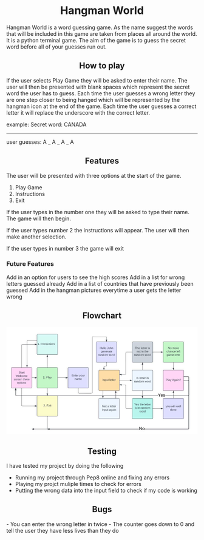 <h1 align="center">Hangman World</h1>
Hangman World is a word guessing game. As the name suggest the words that will be included in this game are taken from places all around the world. It is a python terminal game. The aim of the game is to guess the secret word before all of your guesses run out. 

<h2 align="center">How to play</h2>

If the user selects Play Game they will be asked to enter their name. The user will then be presented with blank spaces which represent the secret word the user has to guess. Each time the user guesses a wrong letter they are one step closer to being hanged which will be represented by the hangman icon at the end of the game. Each time the user guesses a correct letter it will replace the underscore with the correct letter. 

example:
Secret word: CANADA
_ _ _ _ _
user guesses: A
_ A _ A _ A

<h2 align="center"> Features </h2>
The user will be presented with three options at the start of the game.

1. Play Game
2. Instructions
3. Exit

If the user types in the number one they will be asked to type their name. The game will then begin. 

If the user types number 2 the instructions will appear. The user will then make another selection.

If the user types in number 3 the game will exit

### Future Features

Add in an option for users to see the high scores
Add in a list for wrong letters guessed already
Add in a list of countries that have previously been guessed
Add in the hangman pictures everytime a user gets the letter wrong

<h2 align="center"> Flowchart </h2>

<img src="assests/docs/flowchart.JPG">

<h2 align="center"> Testing </h2>

I have tested my project by doing the following
- Running my project through Pep8 online and fixing any errors
- Playing my projct muliple times to check for errors
- Putting the wrong data into the input field to check if my code is working

<h2 align ="center"> Bugs </h2>
 - You can enter the wrong letter in twice
 - The counter goes down to 0 and tell the user they have less lives than they do
 

